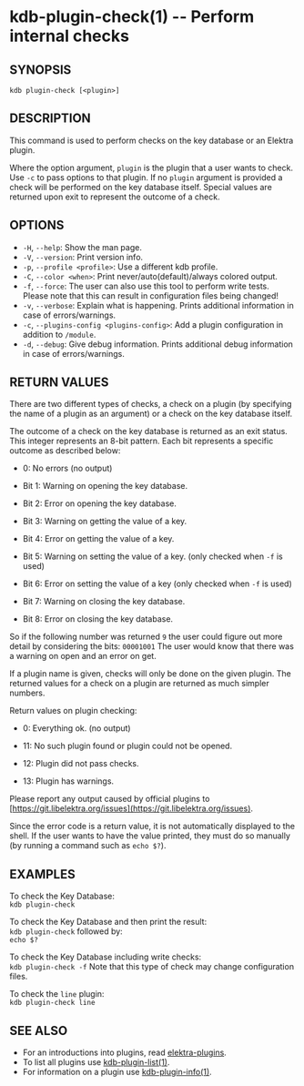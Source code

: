 # kdb-plugin-check(1) -- Perform internal checks

## SYNOPSIS

`kdb plugin-check [<plugin>]`

## DESCRIPTION

This command is used to perform checks on the key database or an Elektra plugin.

Where the option argument, `plugin` is the plugin that a user wants to check.
Use `-c` to pass options to that plugin.
If no `plugin` argument is provided a check will be performed on the key database itself.
Special values are returned upon exit to represent the outcome of a check.

## OPTIONS

- `-H`, `--help`:
  Show the man page.
- `-V`, `--version`:
  Print version info.
- `-p`, `--profile <profile>`:
  Use a different kdb profile.
- `-C`, `--color <when>`:
  Print never/auto(default)/always colored output.
- `-f`, `--force`:
  The user can also use this tool to perform write tests. Please note that this can result in configuration files being changed!
- `-v`, `--verbose`:
  Explain what is happening. Prints additional information in case of errors/warnings.
- `-c`, `--plugins-config <plugins-config>`:
  Add a plugin configuration in addition to `/module`.
- `-d`, `--debug`:
  Give debug information. Prints additional debug information in case of errors/warnings.

## RETURN VALUES

There are two different types of checks, a check on a plugin (by specifying the name of a plugin as an argument) or a check on the key database itself.

The outcome of a check on the key database is returned as an exit status.
This integer represents an 8-bit pattern.
Each bit represents a specific outcome as described below:

- 0:
  No errors (no output)

- Bit 1:
  Warning on opening the key database.

- Bit 2:
  Error on opening the key database.

- Bit 3:
  Warning on getting the value of a key.

- Bit 4:
  Error on getting the value of a key.

- Bit 5:
  Warning on setting the value of a key. (only checked when `-f` is used)

- Bit 6:
  Error on setting the value of a key (only checked when `-f` is used)

- Bit 7:
  Warning on closing the key database.

- Bit 8:
  Error on closing the key database.

So if the following number was returned `9` the user could figure out more detail by considering the bits: `00001001`
The user would know that there was a warning on open and an error on get.

If a plugin name is given, checks will only be done on the given plugin.
The returned values for a check on a plugin are returned as much simpler numbers.

Return values on plugin checking:

- 0:
  Everything ok. (no output)

- 11:
  No such plugin found or plugin could not be opened.

- 12:
  Plugin did not pass checks.

- 13:
  Plugin has warnings.

Please report any output caused by official plugins to [https://git.libelektra.org/issues](https://git.libelektra.org/issues).

Since the error code is a return value, it is not automatically displayed to the shell.
If the user wants to have the value printed, they must do so manually (by running a command such as `echo $?`).

## EXAMPLES

To check the Key Database:<br>
`kdb plugin-check`

To check the Key Database and then print the result:<br>
`kdb plugin-check`
followed by:<br>
`echo $?`

To check the Key Database including write checks:<br>
`kdb plugin-check -f`
Note that this type of check may change configuration files.

To check the `line` plugin:<br>
`kdb plugin-check line`

## SEE ALSO

- For an introductions into plugins, read [elektra-plugins](/src/plugins).
- To list all plugins use [kdb-plugin-list(1)](kdb-plugin-list.md).
- For information on a plugin use [kdb-plugin-info(1)](kdb-plugin-info.md).
